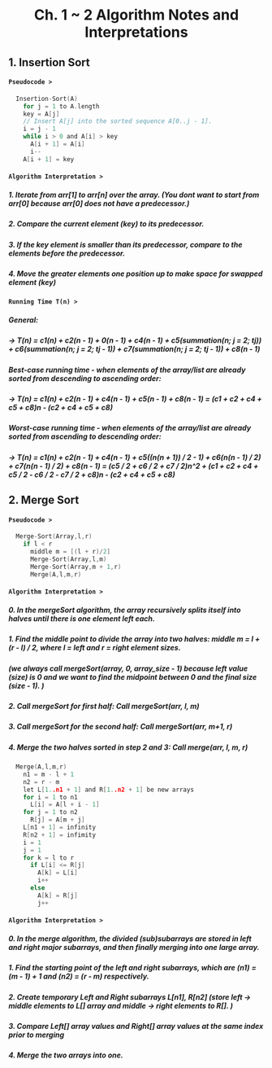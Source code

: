# <h1 align='center'> Ch. 1 ~ 2 Algorithm Notes and Interpretations

## 1. Insertion Sort
#### **`Pseudocode >`**
```C
  Insertion-Sort(A)
    for j = 1 to A.length
    key = A[j]
    // Insert A[j] into the sorted sequence A[0..j - 1].
    i = j - 1
    while i > 0 and A[i] > key
      A[i + 1] = A[i]
      i--
    A[i + 1] = key

```
#### **`Algorithm Interpretation >`**
##### 1. Iterate from arr[1] to arr[n] over the array. (You dont want to start from arr[0] because arr[0] does not have a predecessor.)
##### 2. Compare the current element (key) to its predecessor.
##### 3. If the key element is smaller than its predecessor, compare to the elements before the predecessor. 
##### 4. Move the greater elements one position up to make space for swapped element (key)
#### **`Running Time T(n) >`**
##### General: 
##### -> T(n) = c1(n) + c2(n - 1) + 0(n - 1) + c4(n - 1) + c5(summation(n; j = 2; tj)) + c6(summation(n; j = 2; tj - 1)) + c7(summation(n; j = 2; tj - 1)) + c8(n - 1)
##### Best-case running time - when elements of the array/list are already sorted from descending to ascending order: 
##### -> T(n) = c1(n) + c2(n - 1) + c4(n - 1) + c5(n - 1) + c8(n - 1) = (c1 + c2 + c4 + c5 + c8)n - (c2 + c4 + c5 + c8)
##### Worst-case running time - when elements of the array/list are already sorted from ascending to descending order: 
##### -> T(n) = c1(n) + c2(n - 1) + c4(n - 1) + c5((n(n + 1)) / 2 - 1) + c6(n(n - 1) / 2) + c7(n(n - 1) / 2) + c8(n - 1) = (c5 / 2 + c6 / 2 + c7 / 2)n^2 + (c1 + c2 + c4 + c5 / 2 - c6 / 2 - c7 / 2 + c8)n - (c2 + c4 + c5 + c8)

## 2. Merge Sort 
#### **`Pseudocode >`**
```C
  Merge-Sort(Array,l,r)
    if l < r
      middle m = [(l + r)/2]
      Merge-Sort(Array,l,m)
      Merge-Sort(Array,m + 1,r)
      Merge(A,l,m,r)
```
#### **`Algorithm Interpretation >`**
##### 0. In the mergeSort algorithm, the array recursively splits itself into halves until there is one element left each. 
##### 1. Find the middle point to divide the array into two halves: middle m = l + (r - l) / 2, where l = left and r = right element sizes. 
##### (we always call mergeSort(array, 0, array_size - 1) because left value (size) is 0 and we want to find the midpoint between 0 and the final size (size - 1). )
##### 2. Call mergeSort for first half: Call mergeSort(arr, l, m)
##### 3. Call mergeSort for the second half: Call mergeSort(arr, m+1, r)
##### 4. Merge the two halves sorted in step 2 and 3: Call merge(arr, l, m, r)

```C
  Merge(A,l,m,r)
    n1 = m - l + 1
    n2 = r - m
    let L[1..n1 + 1] and R[1..n2 + 1] be new arrays
    for i = 1 to n1
      L[i] = A[l + i - 1]
    for j = 1 to n2
      R[j] = A[m + j]
    L[n1 + 1] = infinity
    R[n2 + 1] = infimity
    i = 1
    j = 1
    for k = l to r
      if L[i] <= R[j]
        A[k] = L[i]
        i++
      else 
        A[k] = R[j]
        j++        
```
#### **`Algorithm Interpretation >`**
##### 0. In the merge algorithm, the divided (sub)subarrays are stored in left and right major subarrays, and then finally merging into one large array. 
##### 1. Find the starting point of the left and right subarrays, which are (n1) = (m - 1) + 1 and (n2) = (r - m) respectively. 
##### 2. Create temporary Left and Right subarrays L[n1], R[n2] (store left -> middle elements to L[] array and middle -> right elements to R[]. )
##### 3. Compare Left[] array values and Right[] array values at the same index prior to merging
##### 4. Merge the two arrays into one. 


